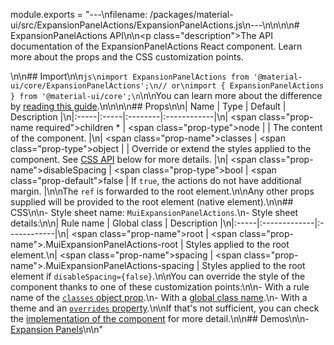 module.exports = "---\nfilename: /packages/material-ui/src/ExpansionPanelActions/ExpansionPanelActions.js\n---\n\n<!--- This documentation is automatically generated, do not try to edit it. -->\n\n# ExpansionPanelActions API\n\n<p class=\"description\">The API documentation of the ExpansionPanelActions React component. Learn more about the props and the CSS customization points.</p>\n\n## Import\n\n```js\nimport ExpansionPanelActions from '@material-ui/core/ExpansionPanelActions';\n// or\nimport { ExpansionPanelActions } from '@material-ui/core';\n```\n\nYou can learn more about the difference by [reading this guide](/guides/minimizing-bundle-size/).\n\n\n\n## Props\n\n| Name | Type | Default | Description |\n|:-----|:-----|:--------|:------------|\n| <span class=\"prop-name required\">children&nbsp;*</span> | <span class=\"prop-type\">node</span> |  | The content of the component. |\n| <span class=\"prop-name\">classes</span> | <span class=\"prop-type\">object</span> |  | Override or extend the styles applied to the component. See [CSS API](#css) below for more details. |\n| <span class=\"prop-name\">disableSpacing</span> | <span class=\"prop-type\">bool</span> | <span class=\"prop-default\">false</span> | If `true`, the actions do not have additional margin. |\n\nThe `ref` is forwarded to the root element.\n\nAny other props supplied will be provided to the root element (native element).\n\n## CSS\n\n- Style sheet name: `MuiExpansionPanelActions`.\n- Style sheet details:\n\n| Rule name | Global class | Description |\n|:-----|:-------------|:------------|\n| <span class=\"prop-name\">root</span> | <span class=\"prop-name\">.MuiExpansionPanelActions-root</span> | Styles applied to the root element.\n| <span class=\"prop-name\">spacing</span> | <span class=\"prop-name\">.MuiExpansionPanelActions-spacing</span> | Styles applied to the root element if `disableSpacing={false}`.\n\nYou can override the style of the component thanks to one of these customization points:\n\n- With a rule name of the [`classes` object prop](/customization/components/#overriding-styles-with-classes).\n- With a [global class name](/customization/components/#overriding-styles-with-global-class-names).\n- With a theme and an [`overrides` property](/customization/globals/#css).\n\nIf that's not sufficient, you can check the [implementation of the component](https://github.com/Foso/material-ui/blob/master/packages/material-ui/src/ExpansionPanelActions/ExpansionPanelActions.js) for more detail.\n\n## Demos\n\n- [Expansion Panels](/components/expansion-panels/)\n\n"